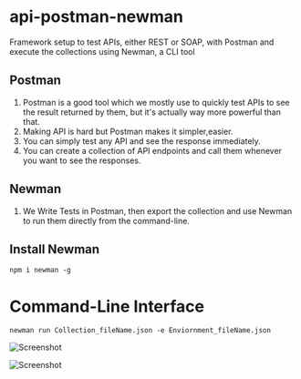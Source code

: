# api-postman-newman
Framework setup to test APIs, either REST or SOAP, with Postman and execute the collections using Newman, a CLI tool

## Postman

1. Postman is a good tool which we mostly use to quickly test APIs to see the result returned by them, but it's actually way more powerful than that.
2. Making API is hard but Postman makes it simpler,easier.
3. You can simply test any API and see the response immediately.
4. You can create a collection of API endpoints and call them whenever you want to see the responses.

## Newman

1. We Write Tests in Postman, then export the collection and use Newman to run them directly from the command-line.

## Install Newman

```
npm i newman -g
```

# Command-Line Interface

 ```
 newman run Collection_fileName.json -e Enviornment_fileName.json
 ```
![Screenshot](https://imgur.com/ks3kEks)

![Screenshot](https://imgur.com/8Z6GuNl)
